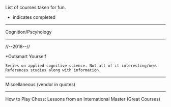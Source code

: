 List of courses taken for fun.

* indicates completed

------------------

Cognition/Pscyhology

------------------

//--2018--//

*Outsmart Yourself

	Series on applied cognitive science. Not all of it interesting/new. References studies along with information.

------------------

Miscellaneous (vendor in quotes)

------------------

How to Play Chess: Lessons from an International Master (Great Courses)

